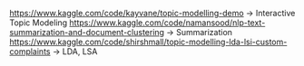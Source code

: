 https://www.kaggle.com/code/kayvane/topic-modelling-demo → Interactive Topic Modeling 
https://www.kaggle.com/code/namansood/nlp-text-summarization-and-document-clustering → Summarization
https://www.kaggle.com/code/shirshmall/topic-modelling-lda-lsi-custom-complaints → LDA, LSA
